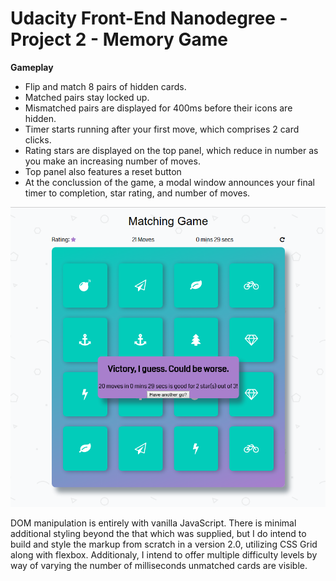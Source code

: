 # Udacity Front-End Nanodegree - Project 2 - Memory Game

**Gameplay**
+ Flip and match 8 pairs of hidden cards.
+ Matched pairs stay locked up.
+ Mismatched pairs are displayed for 400ms before their icons are hidden.
+ Timer starts running after your first move, which comprises 2 card clicks.
+ Rating stars are displayed on the top panel, which reduce in number as you make an increasing number of moves.
+ Top panel also features a reset button
+ At the conclussion of the game, a modal window announces your final timer to completion, star rating, and number of moves. 

![game screenshot ](https://raw.githubusercontent.com/cacarr-pdxweb/FEND-Memory-Game/master/img/matching-screenshot.png "Memory Game with Modal")

DOM manipulation is entirely with vanilla JavaScript. There is minimal additional styling beyond the that which was supplied, but I do intend to build and style the markup from scratch in a version 2.0, utilizing CSS Grid along with flexbox. Additionaly, I intend to offer multiple difficulty levels by way of varying the number of milliseconds unmatched cards are visible. 
